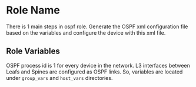 Role Name
=========

There is 1 main steps in ospf role. Generate the OSPF xml configuration file based on the variables and configure the device with this xml file.


Role Variables
--------------

OSPF process id is 1 for every device in the network. L3 interfaces between Leafs and Spines are configured as OSPF links. So, variables are located under `group_vars` and `host_vars` directories.
